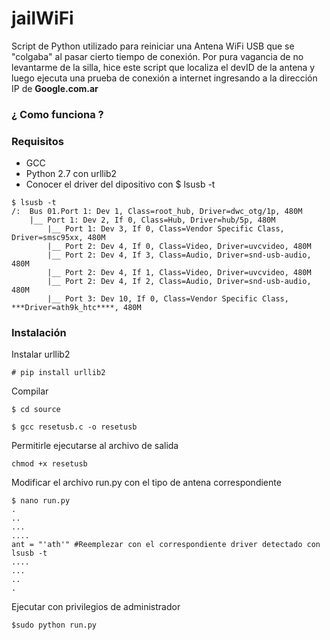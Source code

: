 # jailWiFi
Script de Python utilizado para reiniciar una Antena WiFi USB que se "colgaba" al pasar cierto tiempo de conexión.
Por pura vagancia de no levantarme de la silla, hice este script que localiza el devID de la antena y luego ejecuta una prueba de conexión a internet ingresando a la dirección IP de **Google.com.ar** 



### ¿ Como funciona ?



### Requisitos
- GCC
- Python 2.7 con urllib2 
- Conocer el driver del dipositivo con $ lsusb -t
```
$ lsusb -t
/:  Bus 01.Port 1: Dev 1, Class=root_hub, Driver=dwc_otg/1p, 480M
    |__ Port 1: Dev 2, If 0, Class=Hub, Driver=hub/5p, 480M
        |__ Port 1: Dev 3, If 0, Class=Vendor Specific Class, Driver=smsc95xx, 480M
        |__ Port 2: Dev 4, If 0, Class=Video, Driver=uvcvideo, 480M
        |__ Port 2: Dev 4, If 3, Class=Audio, Driver=snd-usb-audio, 480M
        |__ Port 2: Dev 4, If 1, Class=Video, Driver=uvcvideo, 480M
        |__ Port 2: Dev 4, If 2, Class=Audio, Driver=snd-usb-audio, 480M
        |__ Port 3: Dev 10, If 0, Class=Vendor Specific Class, ***Driver=ath9k_htc****, 480M

```
### Instalación
Instalar urllib2

``` 
# pip install urllib2
```
Compilar
```
$ cd source

$ gcc resetusb.c -o resetusb

```
Permitirle ejecutarse al archivo de salida
```
chmod +x resetusb
```
Modificar el archivo run.py con el tipo de antena correspondiente

```
$ nano run.py
.
..
...
....
ant = "'ath'" #Reemplezar con el correspondiente driver detectado con lsusb -t
....
...
..
.
```
Ejecutar con privilegios de administrador

```
$sudo python run.py
```
